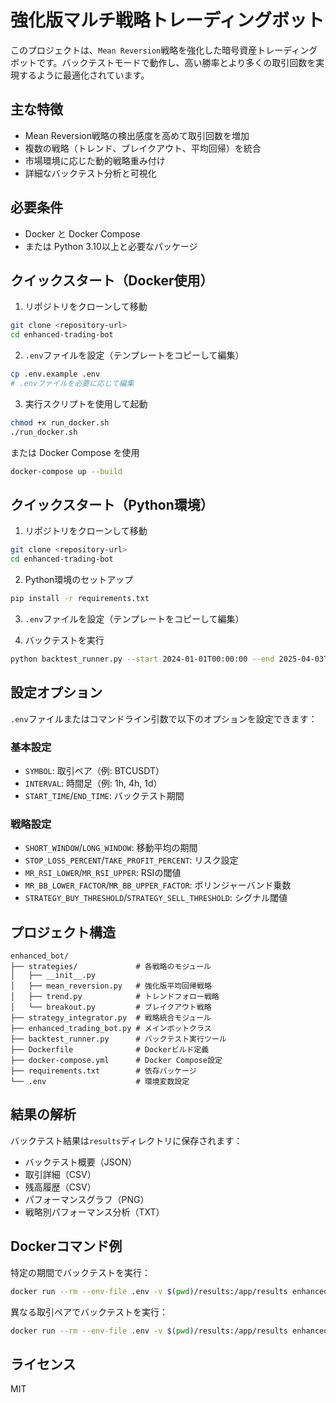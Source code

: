 # 強化版マルチ戦略トレーディングボット

このプロジェクトは、`Mean Reversion`戦略を強化した暗号資産トレーディングボットです。バックテストモードで動作し、高い勝率とより多くの取引回数を実現するように最適化されています。

## 主な特徴

- Mean Reversion戦略の検出感度を高めて取引回数を増加
- 複数の戦略（トレンド、ブレイクアウト、平均回帰）を統合
- 市場環境に応じた動的戦略重み付け
- 詳細なバックテスト分析と可視化

## 必要条件

- Docker と Docker Compose
- または Python 3.10以上と必要なパッケージ

## クイックスタート（Docker使用）

1. リポジトリをクローンして移動
```bash
git clone <repository-url>
cd enhanced-trading-bot
```

2. `.env`ファイルを設定（テンプレートをコピーして編集）
```bash
cp .env.example .env
# .envファイルを必要に応じて編集
```

3. 実行スクリプトを使用して起動
```bash
chmod +x run_docker.sh
./run_docker.sh
```

または Docker Compose を使用
```bash
docker-compose up --build
```

## クイックスタート（Python環境）

1. リポジトリをクローンして移動
```bash
git clone <repository-url>
cd enhanced-trading-bot
```

2. Python環境のセットアップ
```bash
pip install -r requirements.txt
```

3. `.env`ファイルを設定（テンプレートをコピーして編集）

4. バックテストを実行
```bash
python backtest_runner.py --start 2024-01-01T00:00:00 --end 2025-04-03T00:00:00
```

## 設定オプション

`.env`ファイルまたはコマンドライン引数で以下のオプションを設定できます：

### 基本設定
- `SYMBOL`: 取引ペア（例: BTCUSDT）
- `INTERVAL`: 時間足（例: 1h, 4h, 1d）
- `START_TIME`/`END_TIME`: バックテスト期間

### 戦略設定
- `SHORT_WINDOW`/`LONG_WINDOW`: 移動平均の期間
- `STOP_LOSS_PERCENT`/`TAKE_PROFIT_PERCENT`: リスク設定
- `MR_RSI_LOWER`/`MR_RSI_UPPER`: RSIの閾値
- `MR_BB_LOWER_FACTOR`/`MR_BB_UPPER_FACTOR`: ボリンジャーバンド乗数
- `STRATEGY_BUY_THRESHOLD`/`STRATEGY_SELL_THRESHOLD`: シグナル閾値

## プロジェクト構造

```
enhanced_bot/
├── strategies/             # 各戦略のモジュール
│   ├── __init__.py
│   ├── mean_reversion.py   # 強化版平均回帰戦略
│   ├── trend.py            # トレンドフォロー戦略
│   └── breakout.py         # ブレイクアウト戦略
├── strategy_integrator.py  # 戦略統合モジュール
├── enhanced_trading_bot.py # メインボットクラス
├── backtest_runner.py      # バックテスト実行ツール
├── Dockerfile              # Dockerビルド定義
├── docker-compose.yml      # Docker Compose設定
├── requirements.txt        # 依存パッケージ
└── .env                    # 環境変数設定
```

## 結果の解析

バックテスト結果は`results`ディレクトリに保存されます：

- バックテスト概要（JSON）
- 取引詳細（CSV）
- 残高履歴（CSV）
- パフォーマンスグラフ（PNG）
- 戦略別パフォーマンス分析（TXT）

## Dockerコマンド例

特定の期間でバックテストを実行：
```bash
docker run --rm --env-file .env -v $(pwd)/results:/app/results enhanced-trading-bot --start 2024-01-01T00:00:00 --end 2024-03-31T00:00:00
```

異なる取引ペアでバックテストを実行：
```bash
docker run --rm --env-file .env -v $(pwd)/results:/app/results enhanced-trading-bot --symbol ETHUSDT
```

## ライセンス

MIT